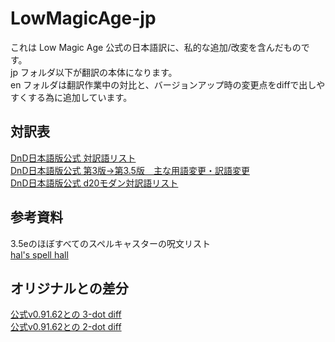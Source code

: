 # LowMagicAge-jp

これは Low Magic Age 公式の日本語訳に、私的な追加/改変を含んだものです。  
jp フォルダ以下が翻訳の本体になります。  
en フォルダは翻訳作業中の対比と、バージョンアップ時の変更点をdiffで出しやすくする為に追加しています。  

## 対訳表

[DnD日本語版公式 対訳語リスト](https://hobbyjapan.co.jp/dd_old/support/english.html)  
[DnD日本語版公式 第3版→第3.5版　主な用語変更・訳語変更](https://hobbyjapan.co.jp/dd_old/errata/phb3.5_dc.html)  
[DnD日本語版公式 d20モダン対訳語リスト](https://hobbyjapan.co.jp/dd_old/errata/d20modern_taiyaku.html)  

## 参考資料

3.5eのほぼすべてのスペルキャスターの呪文リスト  
[hal's spell hall](http://u1ro.sakura.ne.jp/cdspe_u1/hal_spell/hal_3.5espell_top.html)  

## オリジナルとの差分

[公式v0.91.62との 3-dot diff](https://github.com/hirmiura/LowMagicAge-jp/compare/LMA_v0.91.62...HEAD)  
[公式v0.91.62との 2-dot diff](https://github.com/hirmiura/LowMagicAge-jp/compare/LMA_v0.91.62..HEAD)  
